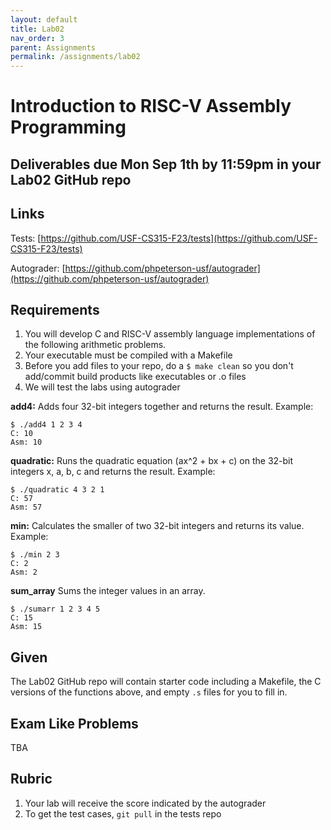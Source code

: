 ```yaml
---
layout: default
title: Lab02
nav_order: 3
parent: Assignments
permalink: /assignments/lab02
---
```


# Introduction to RISC-V Assembly Programming

## Deliverables due Mon Sep 1th by 11:59pm in your Lab02 GitHub repo

## Links

Tests: [https://github.com/USF-CS315-F23/tests](https://github.com/USF-CS315-F23/tests)

Autograder: [https://github.com/phpeterson-usf/autograder](https://github.com/phpeterson-usf/autograder)


## Requirements

1. You will develop C and RISC-V assembly language implementations of the following arithmetic problems. 
1. Your executable must be compiled with a Makefile
1. Before you add files to your repo, do a `$ make clean` so you don't add/commit build products like executables or .o files
1. We will test the labs using autograder

**add4:** Adds four 32-bit integers together and returns the result. Example:

    $ ./add4 1 2 3 4
    C: 10
    Asm: 10

**quadratic:** Runs the quadratic equation (ax^2 + bx + c) on the 32-bit integers x, a, b, c and returns the result. Example:

    $ ./quadratic 4 3 2 1
    C: 57
    Asm: 57

**min:** Calculates the smaller of two 32-bit integers and returns its value. Example:

    $ ./min 2 3
    C: 2
    Asm: 2

**sum_array** Sums the integer values in an array. 

    $ ./sumarr 1 2 3 4 5
    C: 15
    Asm: 15

## Given

The Lab02 GitHub repo will contain starter code including a Makefile, the C versions of the functions above, and empty `.s` files for you to fill in.

## Exam Like Problems

TBA

## Rubric

1. Your lab will receive the score indicated by the autograder
1. To get the test cases, `git pull` in the tests repo
